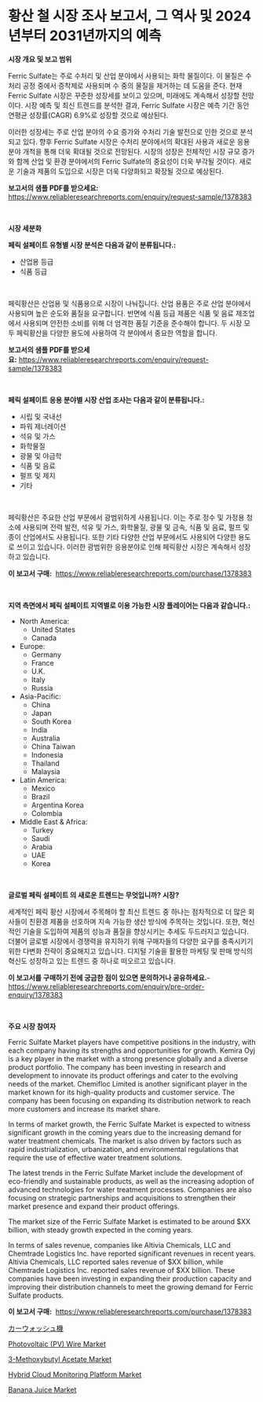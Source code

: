 <p><h1>황산 철 시장 조사 보고서, 그 역사 및 2024년부터 2031년까지의 예측</h1></p><p><strong>시장 개요 및 보고 범위</strong></p>
<p><p>Ferric Sulfate는 주로 수처리 및 산업 분야에서 사용되는 화학 물질이다. 이 물질은 수처리 공정 중에서 증착제로 사용되며 수 중의 물질을 제거하는 데 도움을 준다. 현재 Ferric Sulfate 시장은 꾸준한 성장세를 보이고 있으며, 미래에도 계속해서 성장할 전망이다. 시장 예측 및 최신 트렌드를 분석한 결과, Ferric Sulfate 시장은 예측 기간 동안 연평균 성장률(CAGR) 6.9%로 성장할 것으로 예상된다.</p><p>이러한 성장세는 주로 산업 분야의 수요 증가와 수처리 기술 발전으로 인한 것으로 분석되고 있다. 향후 Ferric Sulfate 시장은 수처리 분야에서의 확대된 사용과 새로운 응용 분야 개척을 통해 더욱 확대될 것으로 전망된다. 시장의 성장은 전체적인 시장 규모 증가와 함께 산업 및 환경 분야에서의 Ferric Sulfate의 중요성이 더욱 부각될 것이다. 새로운 기술과 제품의 도입으로 시장은 더욱 다양화되고 확장될 것으로 예상된다.</p></p>
<p><strong>보고서의 샘플 PDF를 받으세요:</strong> <a href="https://www.reliableresearchreports.com/enquiry/request-sample/1378383">https://www.reliableresearchreports.com/enquiry/request-sample/1378383</a></p>
<p>&nbsp;</p>
<p><strong>시장 세분화</strong></p>
<p><strong>페릭 설페이트 유형별 시장 분석은 다음과 같이 분류됩니다.:</strong></p>
<p><ul><li>산업용 등급</li><li>식품 등급</li></ul></p>
<p>&nbsp;</p>
<p><p>페릭황산은 산업용 및 식품용으로 시장이 나눠집니다. 산업 용품은 주로 산업 분야에서 사용되며 높은 순도와 품질을 요구합니다. 반면에 식품 등급 제품은 식품 및 음료 제조업에서 사용되며 안전한 소비를 위해 더 엄격한 품질 기준을 준수해야 합니다. 두 시장 모두 페릭황산을 다양한 용도에 사용하여 각 분야에서 중요한 역할을 합니다.</p></p>
<p><strong>보고서의 샘플 PDF를 받으세요:</strong>&nbsp;<a href="https://www.reliableresearchreports.com/enquiry/request-sample/1378383">https://www.reliableresearchreports.com/enquiry/request-sample/1378383</a></p>
<p>&nbsp;</p>
<p><strong> 페릭 설페이트 응용 분야별 시장 산업 조사는 다음과 같이 분류됩니다.:</strong></p>
<p><ul><li>시립 및 국내선</li><li>파워 제너레이션</li><li>석유 및 가스</li><li>화학물질</li><li>광물 및 야금학</li><li>식품 및 음료</li><li>펄프 및 제지</li><li>기타</li></ul></p>
<p>&nbsp;</p>
<p><p>페릭황산은 주요한 산업 부문에서 광범위하게 사용됩니다. 이는 주로 정수 및 가정용 청소에 사용되며 전력 발전, 석유 및 가스, 화학물질, 광물 및 금속, 식품 및 음료, 펄프 및 종이 산업에서도 사용됩니다. 또한 기타 다양한 산업 부문에서도 사용되어 다양한 용도로 쓰이고 있습니다. 이러한 광범위한 응용분야로 인해 페릭황산 시장은 계속해서 성장하고 있습니다.</p></p>
<p><strong>이 보고서 구매:</strong>&nbsp; <a href="https://www.reliableresearchreports.com/purchase/1378383">https://www.reliableresearchreports.com/purchase/1378383</a></p>
<p>&nbsp;</p>
<p><strong>지역 측면에서 페릭 설페이트 지역별로 이용 가능한 시장 플레이어는 다음과 같습니다.:</strong></p>
<p><ul>
    <li>
        North America:
        <ul>
            <li>United States</li>
            <li>Canada</li>
        </ul>
    </li>
    <li>
        Europe:
        <ul>
            <li>Germany</li>
            <li>France</li>
            <li>U.K.</li>
            <li>Italy</li>
            <li>Russia</li>
        </ul>
    </li>
    <li>
        Asia-Pacific:
        <ul>
            <li>China</li>
            <li>Japan</li>
            <li>South Korea</li>
            <li>India</li>
            <li>Australia</li>
            <li>China Taiwan</li>
            <li>Indonesia</li>
            <li>Thailand</li>
            <li>Malaysia</li>
        </ul>
    </li>
    <li>
        Latin America:
        <ul>
            <li>Mexico</li>
            <li>Brazil</li>
            <li>Argentina Korea</li>
            <li>Colombia</li>
        </ul>
    </li>
    <li>
        Middle East & Africa:
        <ul>
            <li>Turkey</li>
            <li>Saudi</li>
            <li>Arabia</li>
            <li>UAE</li>
            <li>Korea</li>
        </ul>
    </li>
    </ul></p>
<p>&nbsp;</p>
<p><strong>글로벌 페릭 설페이트 의 새로운 트렌드는 무엇입니까? 시장?</strong></p>
<p><p>세계적인 페릭 황산 시장에서 주목해야 할 최신 트렌드 중 하나는 점차적으로 더 많은 회사들이 친환경 제품을 선호하며 지속 가능한 생산 방식에 주목하는 것입니다. 또한, 혁신적인 기술을 도입하여 제품의 성능과 품질을 향상시키는 추세도 두드러지고 있습니다. 더불어 글로벌 시장에서 경쟁력을 유지하기 위해 구매자들의 다양한 요구를 충족시키기 위한 다변화 전략이 중요해지고 있습니다. 디지털 기술을 활용한 마케팅 및 판매 방식의 혁신도 성장하고 있는 트렌드 중 하나로 떠오르고 있습니다.</p></p>
<p><strong>이 보고서를 구매하기 전에 궁금한 점이 있으면 문의하거나 공유하세요.</strong>- <a href="https://www.reliableresearchreports.com/enquiry/pre-order-enquiry/1378383">https://www.reliableresearchreports.com/enquiry/pre-order-enquiry/1378383</a></p>
<p>&nbsp;</p>
<p><strong>주요 시장 참여자</strong></p>
<p><p>Ferric Sulfate Market players have competitive positions in the industry, with each company having its strengths and opportunities for growth. Kemira Oyj is a key player in the market with a strong presence globally and a diverse product portfolio. The company has been investing in research and development to innovate its product offerings and cater to the evolving needs of the market. Chemifloc Limited is another significant player in the market known for its high-quality products and customer service. The company has been focusing on expanding its distribution network to reach more customers and increase its market share.</p><p>In terms of market growth, the Ferric Sulfate Market is expected to witness significant growth in the coming years due to the increasing demand for water treatment chemicals. The market is also driven by factors such as rapid industrialization, urbanization, and environmental regulations that require the use of effective water treatment solutions.</p><p>The latest trends in the Ferric Sulfate Market include the development of eco-friendly and sustainable products, as well as the increasing adoption of advanced technologies for water treatment processes. Companies are also focusing on strategic partnerships and acquisitions to strengthen their market presence and expand their product offerings.</p><p>The market size of the Ferric Sulfate Market is estimated to be around $XX billion, with steady growth expected in the coming years.</p><p>In terms of sales revenue, companies like Altivia Chemicals, LLC and Chemtrade Logistics Inc. have reported significant revenues in recent years. Altivia Chemicals, LLC reported sales revenue of $XX billion, while Chemtrade Logistics Inc. reported sales revenue of $XX billion. These companies have been investing in expanding their production capacity and improving their distribution channels to meet the growing demand for Ferric Sulfate products.</p></p>
<p><strong>이 보고서 구매:</strong>&nbsp;&nbsp;<a href="https://www.reliableresearchreports.com/purchase/1378383">https://www.reliableresearchreports.com/purchase/1378383</a></p>
<p><p><a href="https://github.com/adcxff01450218/Market-Research-Report-List-1/blob/main/7135824807.md">カーウォッシュ機</a></p><p><a href="https://issuu.com/reportprime-2/docs/photovoltaic-pv-wire-market-size-2030.pptx">Photovoltaic (PV) Wire Market</a></p><p><a href="https://github.com/PeterParrish5/Market-Research-Report-List-4/blob/main/3-methoxybutyl-acetate-market.md">3-Methoxybutyl Acetate Market</a></p><p><a href="https://florentine-yuzu-f42.notion.site/Hybrid-Cloud-Monitoring-Platform-Market-Size-Evaluating-its-Market-Trends-Growth-and-Projections--e9bfe6f3e59b498fa0b38b3ea46b15b0">Hybrid Cloud Monitoring Platform Market</a></p><p><a href="https://view.publitas.com/reportprime-1/banana-juice-market-offers-provide-insightful-data-for-the-time-period-from-2024-to-2031-and-also-provide-analysis-based-on-application-type-and-region/">Banana Juice Market</a></p></p>
